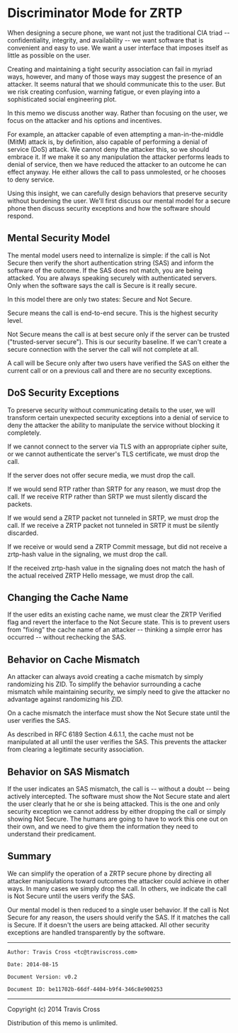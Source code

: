 Discriminator Mode for ZRTP
===========================

When designing a secure phone, we want not just the traditional CIA
triad -- confidentiality, integrity, and availability -- we want
software that is convenient and easy to use.  We want a user interface
that imposes itself as little as possible on the user.

Creating and maintaining a tight security association can fail in
myriad ways, however, and many of those ways may suggest the presence
of an attacker.  It seems natural that we should communicate this to
the user.  But we risk creating confusion, warning fatigue, or even
playing into a sophisticated social engineering plot.

In this memo we discuss another way.  Rather than focusing on the
user, we focus on the attacker and his options and incentives.

For example, an attacker capable of even attempting a
man-in-the-middle (MitM) attack is, by definition, also capable of
performing a denial of service (DoS) attack.  We cannot deny the
attacker this, so we should embrace it.  If we make it so any
manipulation the attacker performs leads to denial of service, then we
have reduced the attacker to an outcome he can effect anyway.  He
either allows the call to pass unmolested, or he chooses to deny
service.

Using this insight, we can carefully design behaviors that preserve
security without burdening the user.  We'll first discuss our mental
model for a secure phone then discuss security exceptions and how the
software should respond.

Mental Security Model
---------------------

The mental model users need to internalize is simple: if the call is
Not Secure then verify the short authentication string (SAS) and
inform the software of the outcome.  If the SAS does not match, you
are being attacked.  You are always speaking securely with
authenticated servers.  Only when the software says the call is Secure
is it really secure.

In this model there are only two states: Secure and Not Secure.

Secure means the call is end-to-end secure.  This is the highest
security level.

Not Secure means the call is at best secure only if the server can be
trusted ("trusted-server secure").  This is our security baseline.  If
we can't create a secure connection with the server the call will not
complete at all.

A call will be Secure only after two users have verified the SAS on
either the current call or on a previous call and there are no
security exceptions.

DoS Security Exceptions
-----------------------

To preserve security without communicating details to the user, we
will transform certain unexpected security exceptions into a denial of
service to deny the attacker the ability to manipulate the service
without blocking it completely.

If we cannot connect to the server via TLS with an appropriate cipher
suite, or we cannot authenticate the server's TLS certificate, we must
drop the call.

If the server does not offer secure media, we must drop the call.

If we would send RTP rather than SRTP for any reason, we must drop the
call.  If we receive RTP rather than SRTP we must silently discard the
packets.

If we would send a ZRTP packet not tunneled in SRTP, we must drop the
call.  If we receive a ZRTP packet not tunneled in SRTP it must be
silently discarded.

If we receive or would send a ZRTP Commit message, but did not receive
a zrtp-hash value in the signaling, we must drop the call.

If the received zrtp-hash value in the signaling does not match the
hash of the actual received ZRTP Hello message, we must drop the call.

Changing the Cache Name
-----------------------

If the user edits an existing cache name, we must clear the ZRTP
Verified flag and revert the interface to the Not Secure state.  This
is to prevent users from "fixing" the cache name of an attacker --
thinking a simple error has occurred -- without rechecking the SAS.

Behavior on Cache Mismatch
--------------------------

An attacker can always avoid creating a cache mismatch by simply
randomizing his ZID.  To simplify the behavior surrounding a cache
mismatch while maintaining security, we simply need to give the
attacker no advantage against randomizing his ZID.

On a cache mismatch the interface must show the Not Secure state until
the user verifies the SAS.

As described in RFC 6189 Section 4.6.1.1, the cache must not be
manipulated at all until the user verifies the SAS.  This prevents the
attacker from clearing a legitimate security association.

Behavior on SAS Mismatch
------------------------

If the user indicates an SAS mismatch, the call is -- without a doubt
-- being actively intercepted.  The software must show the Not Secure
state and alert the user clearly that he or she is being attacked.
This is the one and only security exception we cannot address by
either dropping the call or simply showing Not Secure.  The humans are
going to have to work this one out on their own, and we need to give
them the information they need to understand their predicament.

Summary
-------

We can simplify the operation of a ZRTP secure phone by directing all
attacker manipulations toward outcomes the attacker could achieve in
other ways.  In many cases we simply drop the call.  In others, we
indicate the call is Not Secure until the users verify the SAS.

Our mental model is then reduced to a single user behavior.  If the
call is Not Secure for any reason, the users should verify the SAS.
If it matches the call is Secure.  If it doesn't the users are being
attacked.  All other security exceptions are handled transparently by
the software.

---

`Author: Travis Cross <tc@traviscross.com>`

`Date: 2014-08-15`

`Document Version: v0.2`

`Document ID: be11702b-66df-4404-b9f4-346c8e900253`

---

Copyright (c) 2014 Travis Cross

Distribution of this memo is unlimited.
